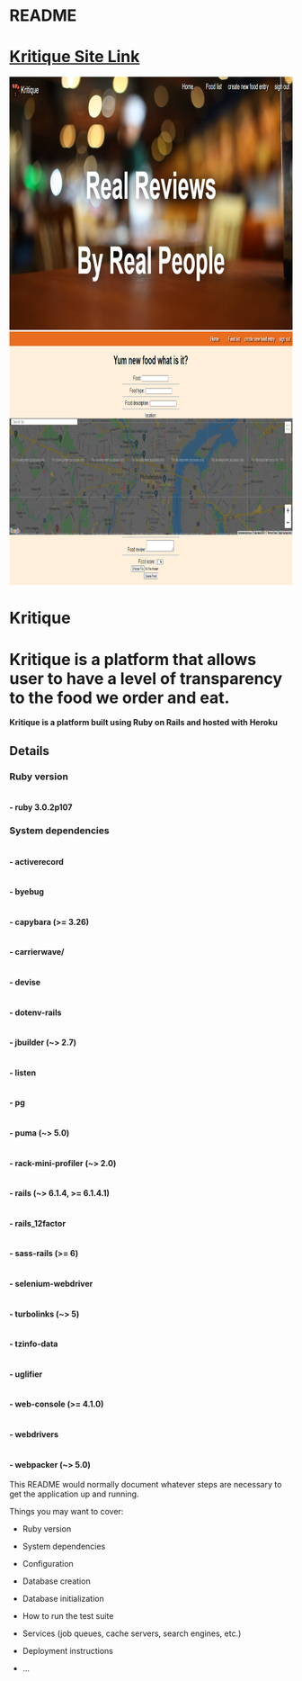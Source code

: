 # README
<h1><a href="">Kritique Site Link</a></h1>

<img src=".\app\assets\images\kritique-food-app.png" width="100%" height="450px">

<img src=".\app\assets\images\kritique-form-1.png" width="100%" height="450px">

<h1>Kritique</h1>

<h1>Kritique is a platform that allows user to have a level of transparency to the food we order and eat.</h1>

<strong> Kritique is a platform built using Ruby on Rails and hosted with Heroku </strong>

<h2>Details</h2>
<h3>Ruby version</h3>
<h4><br>- ruby 3.0.2p107</h4>

<h3>System dependencies</h3>
<h4><br>- activerecord</h4>
<h4><br>- byebug</h4>
<h4><br>- capybara (>= 3.26)</h4>
<h4><br>- carrierwave/<h4>
<h4><br>- devise</h4>
<h4><br>- dotenv-rails</h4>
<h4><br>- jbuilder (~> 2.7)</h4>
<h4><br>- listen</h4>
<h4><br>- pg</h4>
<h4><br>- puma (~> 5.0)</h4>
<h4><br>- rack-mini-profiler (~> 2.0)</h4>
<h4><br>- rails (~> 6.1.4, >= 6.1.4.1)</h4>
<h4><br>- rails_12factor</h4>
<h4><br>- sass-rails (>= 6)</h4>
<h4><br>- selenium-webdriver</h4>
<h4><br>- turbolinks (~> 5)</h4>
<h4><br>- tzinfo-data</h4>
<h4><br>- uglifier</h4>
<h4><br>- web-console (>= 4.1.0)</h4>
<h4><br>- webdrivers</h4>
<h4><br>- webpacker (~> 5.0)</h4>



This README would normally document whatever steps are necessary to get the
application up and running.

Things you may want to cover:

* Ruby version

* System dependencies

* Configuration

* Database creation

* Database initialization

* How to run the test suite

* Services (job queues, cache servers, search engines, etc.)

* Deployment instructions

* ...
